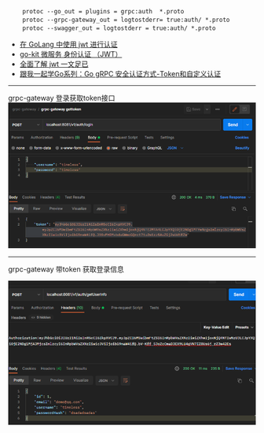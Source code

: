 ```protobuf
    protoc --go_out = plugins = grpc:auth  *.proto
    protoc --grpc-gateway_out = logtostderr= true:auth/ *.proto
    protoc --swagger_out = logtostderr = true:auth/ *.proto
```

- [在 GoLang 中使用 jwt 进行认证](https://www.cnblogs.com/flipped/p/12973557.html)
- [go-kit 微服务 身份认证 （JWT）](https://www.hwholiday.com/2020/go_kit_v3/)
- [全面了解 jwt 一文足已](https://zhuanlan.zhihu.com/p/70275218)
- [跟我一起学Go系列：Go gRPC 安全认证方式-Token和自定义认证](https://www.cnblogs.com/rickiyang/p/14989375.html)

---
grpc-gateway 登录获取token接口
![img.png](img.png)

---
grpc-gateway 带token  获取登录信息

![img_1.png](img_1.png)
